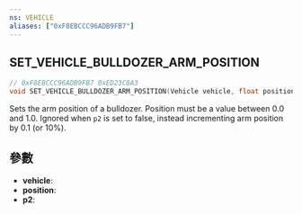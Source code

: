 ```yaml
---
ns: VEHICLE
aliases: ["0xF8EBCCC96ADB9FB7"]
---
```

## SET_VEHICLE_BULLDOZER_ARM_POSITION

```c
// 0xF8EBCCC96ADB9FB7 0xED23C8A3
void SET_VEHICLE_BULLDOZER_ARM_POSITION(Vehicle vehicle, float position, BOOL p2);
```

Sets the arm position of a bulldozer. Position must be a value between 0.0 and 1.0. Ignored when `p2` is set to false, instead incrementing arm position by 0.1 (or 10%).


## 參數
* **vehicle**:
* **position**:
* **p2**:

